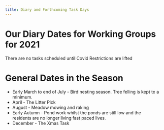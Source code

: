 ```yaml
---
title: Diary and Forthcoming Task Days
---
```


# Our Diary Dates for Working Groups for 2021

There are no tasks scheduled until Covid Restrictions are lifted

# General Dates in the Season

* Early March to end of July - Bird nesting season. Tree felling is kept to a minimum.
* April - The Litter Pick
* August - Meadow mowing and raking
* Early Autumn - Pond work whilst the ponds are still low and the residents are no longer living fast paced lives.
* December - The Xmas Task
